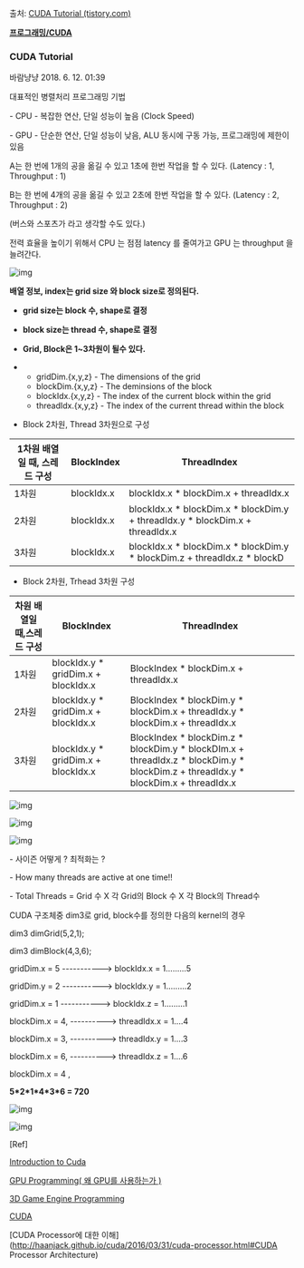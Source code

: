 출처: [CUDA Tutorial (tistory.com)](https://catcountryroad.tistory.com/22)

**[프로그래밍/CUDA](https://catcountryroad.tistory.com/category/프로그래밍/CUDA)**

### CUDA Tutorial

바람냥냥 2018. 6. 12. 01:39

대표적인 병렬처리 프로그래밍 기법



\- CPU - 복잡한 연산, 단일 성능이 높음 (Clock Speed)

\- GPU - 단순한 연산, 단일 성능이 낮음, ALU 동시에 구동 가능, 프로그래밍에 제한이 있음



A는 한 번에 1개의 공을 옮길 수 있고 1초에 한번 작업을 할 수 있다. (Latency : 1, Throughput : 1)

B는 한 번에 4개의 공을 옮길 수 있고 2초에 한번 작업을 할 수 있다. (Latency : 2, Throughput : 2)

(버스와 스포츠가 라고 생각할 수도 있다.)



전력 효율을 높이기 위해서 CPU 는 점점 latency 를 줄여가고 GPU 는 throughput 을 늘려간다. 

![img](https://t1.daumcdn.net/cfile/tistory/99A829475B1EA35E1B)


**배열 정보, index는 grid size 와 block size로 정의된다.**

- **grid size는 block 수, shape로 결정**
- **block size는 thread 수, shape로 결정**
- **Grid, Block은 1~3차원이 될수 있다.**

- - gridDim.{x,y,z}      - The dimensions of the grid
  - blockDim.{x,y,z}    - The deminsions of the block
  - blockIdx.{x,y,z}     - The index of the current block within the grid
  - threadIdx.{x,y,z}    - The index of the current thread within the block

-  Block 2차원, Thread 3차원으로 구성

| 1차원 배열일 때, 스레드 구성 | BlockIndex | ThreadIndex                                                  |
| ---------------------------- | ---------- | ------------------------------------------------------------ |
| 1차원                        | blockIdx.x | blockIdx.x * blockDim.x + threadIdx.x                        |
| 2차원                        | blockIdx.x | blockIdx.x * blockDim.x * blockDim.y + threadIdx.y * blockDim.x + threadIdx.x |
| 3차원                        | blockIdx.x | blockIdx.x * blockDim.x * blockDim.y * blockDim.z + threadIdx.z * blockD |

- Block 2차원, Trhead 3차원 구성

| 차원 배열일 때,스레드 구성 | BlockIndex                          | ThreadIndex                                                  |
| -------------------------- | ----------------------------------- | ------------------------------------------------------------ |
| 1차원                      | blockIdx.y * gridDim.x + blockIdx.x | BlockIndex * blockDim.x + threadIdx.x                        |
| 2차원                      | blockIdx.y * gridDim.x + blockIdx.x | BlockIndex * blockDim.y * blockDim.x + threadIdx.y * blockDim.x + threadIdx.x |
| 3차원                      | blockIdx.y * gridDim.x + blockIdx.x | BlockIndex * blockDim.z * blockDim.y * blockDIm.x + threadIdx.z * blockDim.y * blockDim.z + threadIdx.y * blockDim.x + threadIdx.x |

![img](https://t1.daumcdn.net/cfile/tistory/99CD09445B1E9E3A23)





![img](https://t1.daumcdn.net/cfile/tistory/995FCB4C5B1EA5C10A)







![img](https://t1.daumcdn.net/cfile/tistory/99F0AB4B5B1EA87608)



\- 사이즌 어떻게 ? 최적화는 ? 

\- How many threads are active at one time!!

\- Total Threads = Grid 수 X 각 Grid의 Block 수 X 각 Block의 Thread수

CUDA 구조체중 dim3로 grid, block수를 정의한 다음의 kernel의 경우

dim3 dimGrid(5,2,1);

dim3 dimBlock(4,3,6);

gridDim.x = 5 -----------> blockIdx.x = 1.........5

gridDim.y = 2 -----------> blockIdx.y = 1.........2

gridDim.x = 1 -----------> blockIdx.z = 1.........1



blockDim.x = 4, ----------> threadIdx.x = 1....4

blockDim.x = 3, ----------> threadIdx.y = 1....3

blockDim.x = 6, ----------> threadIdx.z = 1....6



blockDim.x = 4 , 



**5\*2\*1\*4\*3\*6 = 720**



![img](https://www.3dgep.com/cgi-bin/mathtex.cgi?blockID=(blockIdx.y*gridDim.x)+blockIdx.x)

![img](https://www.3dgep.com/cgi-bin/mathtex.cgi?threadID=(threadIdx.y*blockDim.x)+threadIdx.x)





[Ref]

[Introduction to Cuda](http://www.karimson.com/posts/introduction-to-cuda/)

[GPU Programming( 왜 GPU를 사용하는가 )](http://hiuaa.tistory.com/66)

[3D Game Engine Programming](https://www.3dgep.com/cuda-thread-execution-model/)

[CUDA](https://m.blog.naver.com/PostView.nhn?blogId=sysganda&logNo=30124649583&proxyReferer=https%3A%2F%2Fwww.google.co.kr%2F)

[CUDA Processor에 대한 이해](http://haanjack.github.io/cuda/2016/03/31/cuda-processor.html#CUDA Processor Architecture)